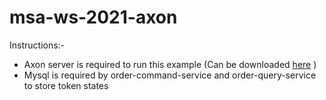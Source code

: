 # msa-ws-2021-axon

Instructions:-
- Axon server is required to run this example (Can be downloaded [here](https://download.axoniq.io/axonserver/AxonServer.zip) )
- Mysql is required by order-command-service and order-query-service to store token states
